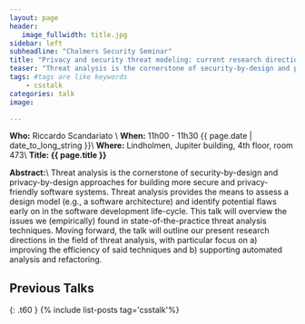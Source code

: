 ```yaml
---
layout: page
header:
   image_fullwidth: title.jpg
sidebar: left
subheadline: "Chalmers Security Seminar"
title: "Privacy and security threat modeling: current research directions"
teaser: "Threat analysis is the cornerstone of security-by-design and privacy-by-design approaches for building more secure and privacy-friendly software systems"
tags: #tags are like keywords
    - csstalk
categories: talk
image:

---
```

**Who:**  Riccardo Scandariato \\
**When:**  11h00 - 11h30 {{ page.date | date_to_long_string }}\\
**Where:**  Lindholmen, Jupiter building, 4th floor, room 473\\
**Title: {{ page.title }}**

**Abstract:**\\
Threat analysis is the cornerstone of security-by-design and privacy-by-design approaches for building more secure and privacy-friendly software systems. Threat analysis provides the means to assess a design model (e.g., a software architecture) and identify potential flaws early on in the software development life-cycle. This talk will overview the issues we (empirically) found in state-of-the-practice threat analysis techniques.
Moving forward, the talk will outline our present research directions in the field of threat analysis, with particular focus on a) improving the efficiency of said techniques and b) supporting automated analysis and refactoring.

## Previous Talks
{: .t60 }
{% include list-posts tag='csstalk'%}

